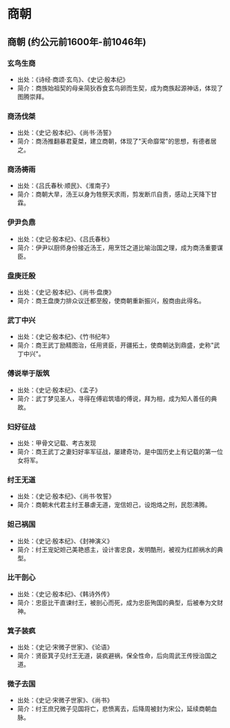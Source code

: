 # 商朝

## 商朝 (约公元前1600年-前1046年)

### 玄鸟生商
- 出处：《诗经·商颂·玄鸟》、《史记·殷本纪》
- 简介：商族始祖契的母亲简狄吞食玄鸟卵而生契，成为商族起源神话，体现了图腾崇拜。

### 商汤伐桀
- 出处：《史记·殷本纪》、《尚书·汤誓》
- 简介：商汤推翻暴君夏桀，建立商朝，体现了"天命靡常"的思想，有德者居之。

### 商汤祷雨
- 出处：《吕氏春秋·顺民》、《淮南子》
- 简介：商朝大旱，汤王以身为牲祭天求雨，剪发断爪自责，感动上天降下甘霖。

### 伊尹负鼎
- 出处：《史记·殷本纪》、《吕氏春秋》
- 简介：伊尹以厨师身份接近汤王，用烹饪之道比喻治国之理，成为商汤重要谋臣。

### 盘庚迁殷
- 出处：《史记·殷本纪》、《尚书·盘庚》
- 简介：商王盘庚力排众议迁都至殷，使商朝重新振兴，殷商由此得名。

### 武丁中兴
- 出处：《史记·殷本纪》、《竹书纪年》
- 简介：商王武丁励精图治，任用贤臣，开疆拓土，使商朝达到鼎盛，史称"武丁中兴"。

### 傅说举于版筑
- 出处：《史记·殷本纪》、《孟子》
- 简介：武丁梦见圣人，寻得在傅岩筑墙的傅说，拜为相，成为知人善任的典故。

### 妇好征战
- 出处：甲骨文记载、考古发现
- 简介：商王武丁之妻妇好率军征战，屡建奇功，是中国历史上有记载的第一位女将军。

### 纣王无道
- 出处：《史记·殷本纪》、《尚书·牧誓》
- 简介：商朝末代君主纣王暴虐无道，宠信妲己，设炮烙之刑，民怨沸腾。

### 妲己祸国
- 出处：《史记·殷本纪》、《封神演义》
- 简介：纣王宠妃妲己美艳惑主，设计害忠良，发明酷刑，被视为红颜祸水的典型。

### 比干剖心
- 出处：《史记·殷本纪》、《韩诗外传》
- 简介：忠臣比干直谏纣王，被剖心而死，成为忠臣殉国的典型，后被奉为文财神。

### 箕子装疯
- 出处：《史记·宋微子世家》、《论语》
- 简介：贤臣箕子见纣王无道，装疯避祸，保全性命，后向周武王传授治国之道。

### 微子去国
- 出处：《史记·宋微子世家》、《尚书》
- 简介：纣王庶兄微子见国将亡，悲愤离去，后降周被封为宋公，延续商朝血脉。